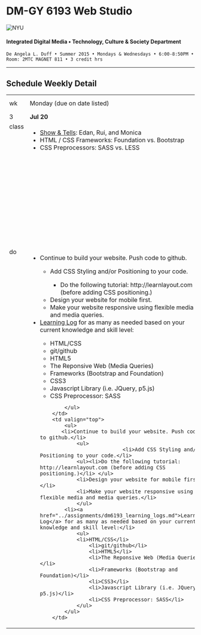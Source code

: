 # DM-GY 6193 Web Studio

![NYU](http://ws2.polishedsolid.com/de/nyu_soe_logo.png)
#### Integrated Digital Media • Technology, Culture & Society Department

    De Angela L. Duff • Summer 2015 • Mondays & Wednesdays • 6:00-8:50PM • Room: 2MTC MAGNET 811 • 3 credit hrs

---

## Schedule Weekly Detail

<table>
<tr>
<td>wk</td>
<td>Monday (due on date listed)</td>
<td>Wednesday (due on date listed)</td>
</tr>
<!-- first week -->
<tr>
        <td valign="top" width="4%">3</td>
        <td valign="top" width="48%"><strong>Jul 20</strong></td>
        <td valign="top" width="48%"><strong>Jul 22</strong></td>
</tr>
 <tr>
        <td valign="top">class</td>
        <td valign="top">
            <ul>
            <li><a href="../assignments/dm6193_show_and_tells.md">Show &amp; Tells</a>: Edan, Rui, and Monica</li>
            <li>HTML / CSS Frameworks: Foundation vs. Bootstrap</li>
            <li>CSS Preprocessors: SASS vs. LESS</li>
            </ul>
        </td>
        <td>
            <ul>
            <li><a href="../assignments/dm6193_show_and_tells.md">Show &amp; Tells</a>: Manuel and Sriya</li>
            <li>Guest Lecture: Luke DuBois (p5.js)</li>
            </ul>
            <ul>
            <li>Programming Basics</li>
            <li>Intro to JQuery</li>
            <li>Intro to Javascript</li>
            <li>Intro to CSS3</li>
            </ul>
        </td>
</tr>
<tr>
        <td valign="top">do</td>
        <td valign="top">
            <ul>
            <li>Continue to build your website. Push code to github.</li>
                <ul>
                <li>Add CSS Styling and/or Positioning to your code.</li>
                    <ul><li>Do the following tutorial: http://learnlayout.com (before adding CSS positioning.)</li> </ul>
                <li>Design your website for mobile first.</li>
                <li>Make your website responsive using flexible media and media queries.</li>
                </ul>
            <li><a href="../assignments/dm6193_learning_logs.md">Learning Log</a> for as many as needed based on your current knowledge and skill level:</li>
                    <ul>
                   <li>HTML/CSS</li>
                    <li>git/github</li>
                    <li>HTML5</li>
                    <li>The Reponsive Web (Media Queries)</li>
                    <li>Frameworks (Bootstrap and Foundation)</li>
                    <li>CSS3</li>
                    <li>Javascript Library (i.e. JQuery, p5.js)</li>                    
                    <li>CSS Preprocessor: SASS</li>
                    </ul>
            
            </ul>    
        </td>
        <td valign="top">
            <ul>
           <li>Continue to build your website. Push code to github.</li>
                <ul>
                               <li>Add CSS Styling and/or Positioning to your code.</li>
                <ul><li>Do the following tutorial: http://learnlayout.com (before adding CSS positioning.)</li> </ul>
                <li>Design your website for mobile first.</li>
                <li>Make your website responsive using flexible media and media queries.</li>
                </ul>
            <li><a href="../assignments/dm6193_learning_logs.md">Learning Log</a> for as many as needed based on your current knowledge and skill level:</li>
                <ul>
                <li>HTML/CSS</li>
                    <li>git/github</li>
                    <li>HTML5</li>
                    <li>The Reponsive Web (Media Queries)</li>
                    <li>Frameworks (Bootstrap and Foundation)</li>
                    <li>CSS3</li>
                    <li>Javascript Library (i.e. JQuery, p5.js)</li>                    
                    <li>CSS Preprocessor: SASS</li>
                </ul>
            </ul>
        </td>
</tr>
</table>